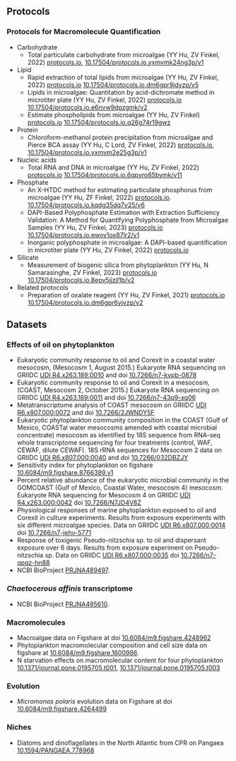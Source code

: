 ## Protocols

### Protocols for Macromolecule Quantification

* Carbohydrate
  * Total particulate carbohydrate from microalgae (YY Hu, ZV Finkel, 2022) [protocols.io](https://www.protocols.io/view/total-particulate-carbohydrate-from-microalgae-yxmvmk24ng3p/v1), [10.17504/protocols.io.yxmvmk24ng3p/v1](https://dx.doi.org/10.17504/protocols.io.yxmvmk24ng3p/v1)
* Lipid
  * Rapid extraction of total lipids from microalgae (YY Hu, ZV Finkel, 2022) [protocols.io](https://dx.doi.org/10.17504/protocols.io.dm6gpr9jdvzp/v5) [10.17504/protocols.io.dm6gpr9jdvzp/v5](https://dx.doi.org/10.17504/protocols.io.dm6gpr9jdvzp/v5)
  * Lipids in microalgae: Quantitation by acid-dichromate method in microtiter plate (YY Hu, ZV Finkel, 2022) [protocols.io](https://dx.doi.org/10.17504/protocols.io.e6nvw9dpzgmk/v2) [10.17504/protocols.io.e6nvw9dpzgmk/v2](https://dx.doi.org/10.17504/protocols.io.e6nvw9dpzgmk/v2)
  * Estimate phospholipids from microalgae (YY Hu, ZV Finkel) [protocols.io](https://www.protocols.io/view/estimate-phospholipids-from-microalgae-q26g74r19gwz/v2) [10.17504/protocols.io.q26g74r19gwz](https://dx.doi.org/10.17504/protocols.io.q26g74r19gwz/v2)
* Protein
  * Chloroform-methanol protein precipitation from microalgae and Pierce BCA assay (YY Hu, C Lord, ZV Finkel, 2022) [protocols.io](https://www.protocols.io/view/chloroform-methanol-protein-precipitation-from-mic-yxmvm2e25g3p/v1), [10.17504/protocols.io.yxmvm2e25g3p/v1](https://dx.doi.org/10.17504/protocols.io.yxmvm2e25g3p/v1)
* Nucleic acids
  * Total RNA and DNA in microalgae (YY Hu, ZV Finkel, 2022) [protocols.io](https://www.protocols.io/view/total-rna-and-dna-from-microalgae-12-samples-per-m-6qpvro85bvmk/v11) [10.17504/protocols.io.6qpvro85bvmk/v11](https://dx.doi.org/10.17504/protocols.io.6qpvro85bvmk/v11)
* Phosphate
  * An X-HTDC method for estimating particulate phosphorus from microalgae (YY Hu, ZF Finkel, 2022) [protocols.io](https://www.protocols.io/view/an-x-htdc-method-for-estimating-particulate-phosph-kqdg35dq7v25/v6). [10.17504/protocols.io.kqdg35dq7v25/v6](https://dx.doi.org/10.17504/protocols.io.kqdg35dq7v25/v6)
  * DAPI-Based Polyphosphate Estimation with Extraction Sufficiency Validation: A Method for Quantifying Polyphosphate from Microalgae Samples (YY Hu, ZV Finkel, 2023) [protocols.io](https://www.protocols.io/view/dapi-based-polyphosphate-estimation-with-extractio-ewov1ox87lr2/v1) [10.17504/protocols.io.ewov1ox87lr2/v1](https://dx.doi.org/10.17504/protocols.io.ewov1ox87lr2/v1)
  * Inorganic polyphosphate in microalgae: A DAPI-based quantification in microtiter plate (YY Hu, ZV Finkel, 2022) [protocols.io](https://www.protocols.io/view/inorganic-polyphosphate-from-microalgae-a-dapi-bas-n2bvjy3rpvk5/v6)
* Silicate
  * Measurement of biogenic silica from phytoplankton (YY Hu, N Samarasinghe, ZV Finkel, 2023) [protocols.io](https://www.protocols.io/view/measurement-of-biogenic-silica-from-plankton-8epv5jjzjl1b/v2) [10.17504/protocols.io.8epv5jjzjl1b/v2](https://dx.doi.org/10.17504/protocols.io.8epv5jjzjl1b/v2)
* Related protocols
  * Preparation of oxalate reagent (YY Hu, ZV Finkel, 2021) [protocols.io](https://www.protocols.io/view/preparation-of-oxalate-reagent-dm6gpr6yjvzp/v2) [10.17504/protocols.io.dm6gpr6yjvzp/v2](https://dx.doi.org/10.17504/protocols.io.dm6gpr6yjvzp/v2)
 

## Datasets

### Effects of oil on phytoplankton

- Eukaryotic community response to oil and Corexit in a coastal water mesocosm, (Mesocosm 1, August 2015.) Eukaryote RNA sequencing on GRIIDC [UDI R4.x263.189:0010](https://data.gulfresearchinitiative.org/data/R4.x263.189:0010) and doi [10.7266/n7-kvpb-0878](https://dx.doi.org/10.7266/n7-kvpb-0878)
- Eukaryotic community response to oil and Corexit in a mesocosm, (COAST, Mesocosm 2, October 2015.) Eukaryote RNA sequencing on GRIIDC [UDI R4.x263.189:0011](https://data.gulfresearchinitiative.org/data/R4.x263.189:0011) and doi [10.7266/n7-43q9-xq06](http://dx.doi.org/10.7266/n7-43q9-xq06)
- Metatranscriptome analysis of COAST mesocosm on GRIIDC [UDI R6.x807.000:0072](https://data.gulfresearchinitiative.org/data/R6.x807.000:0072) and doi [10.7266/2JWNDY5F](https://dx.doi.org/10.7266/2JWNDY5F)
- Eukaryotic phytoplankton community composition in the COAST (Gulf of Mexico, COASTal water mesocosms amended with coastal microbial concentrate) mesocosm as identified by 18S sequence from RNA-seq whole transcriptome sequencing for four treatments (control, WAF, CEWAF, dilute CEWAF).  18S rRNA sequences for Mesocosm 2 data on GRIIDC [UDI R6.x807.000:0040](https://data.gulfresearchinitiative.org/data/R6.x807.000:0040) and doi [10.7266/032DBZJY](https://dx.doi.org/10.7266/032DBZJY)
- Sensitivity index for phytoplankton on figshare [10.6084/m9.figshare.8766389.v1](https://doi.org/10.6084/m9.figshare.8766389.v1)
- Percent relative abundance of the eukaryotic microbial community in the GOMCOAST (Gulf of Mexico, Coastal Water, mesocosm 4) mesocosm. Eukaryote RNA sequencing for Mesocosm 4 on GRIIDC [UDI R4.x263.000:0042](https://data.gulfresearchinitiative.org/data/R4.x263.000:0042) doi [10.7266/N7JD4V8Z](https://10.7266/N7JD4V8Z)
- Physiological responses of marine phytoplankton exposed to oil and Corexit in culture experiments.  Results from exposure experiments with six different microalgae species.  Data on GRIIDC [UDI R6.x807.000:0014](https://data.gulfresearchinitiative.org/data/R6.x807.000:0014) doi [10.7266/n7-jehv-5771](https://dx.doi.org/10.7266/n7-jehv-5771)
- Response of toxigenic Pseudo-nitzschia sp. to oil and dispersant exposure over 6 days.  Results from exposure experiment on Pseudo-nitzschia sp. Data on GRIIDC [UDI R6.x807.000:0035](https://data.gulfresearchinitiative.org/data/R6.x807.000:0035) doi [10.7266/n7-qpqz-hn88](https://dx.doi.org/10.7266/n7-qpqz-hn88)
- NCBI BioProject [PRJNA489497](https://www.ncbi.nlm.nih.gov/bioproject/PRJNA489497).


### _Chaetocerous affinis_ transcriptome

- NCBI BioProject [PRJNA495610](https://www.ncbi.nlm.nih.gov/bioproject/PRJNA495610).

### Macromolecules

- Macroalgae data on Figshare at doi [10.6084/m9.figshare.4248962](https://doi.org/10.6084/m9.figshare.4248962)
- Phytoplankton macromolecular composition and cell size data on figshare at [10.6084/m9.figshare.1600986](http://dx.doi.org/10.6084/m9.figshare.1600986).
- N starvation effects on macromolecular content for four phytoplankton [10.1371/journal.pone.0195705.t001](https://doi.org/10.1371/journal.pone.0195705.t001), [10.1371/journal.pone.0195705.t003](https://doi.org/10.1371/journal.pone.0195705.t003)

### Evolution

- _Micromonas polaris_ evolution data on Figshare at doi [10.6084/m9.figshare.4264499](https://dx.doi.org/10.6084/m9.figshare.4264499)

### Niches

- Diatoms and dinoflagellates in the North Atlantic from CPR on Pangaea [10.1594/PANGAEA.778968](http://doi.pangaea.de/10.1594/PANGAEA.778968)

